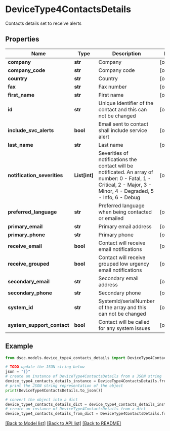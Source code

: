 # DeviceType4ContactsDetails

Contacts details set to receive alerts

## Properties

Name | Type | Description | Notes
------------ | ------------- | ------------- | -------------
**company** | **str** | Company | [optional] 
**company_code** | **str** | Company code | [optional] 
**country** | **str** | Country | [optional] 
**fax** | **str** | Fax number | [optional] 
**first_name** | **str** | First name | [optional] 
**id** | **str** | Unique Identifier of the contact and this can not be changed | [optional] 
**include_svc_alerts** | **bool** | Email sent to contact shall include service alert | [optional] 
**last_name** | **str** | Last name | [optional] 
**notification_severities** | **List[int]** | Severities of notifications the contact will be notificated. An array of number: 0 - Fatal, 1 - Critical, 2 - Major, 3 - Minor, 4 - Degraded, 5 - Info, 6 - Debug | [optional] 
**preferred_language** | **str** | Preferred language when being contacted or emailed | [optional] 
**primary_email** | **str** | Primary email address | [optional] 
**primary_phone** | **str** | Primary phone | [optional] 
**receive_email** | **bool** | Contact will receive email notifications | [optional] 
**receive_grouped** | **bool** | Contact will receive grouped low urgency email notifications | [optional] 
**secondary_email** | **str** | Secondary email address | [optional] 
**secondary_phone** | **str** | Secondary phone | [optional] 
**system_id** | **str** | SystemId/serialNumber of the array and this can not be changed | [optional] 
**system_support_contact** | **bool** | Contact will be called for any system issues | [optional] 

## Example

```python
from dscc.models.device_type4_contacts_details import DeviceType4ContactsDetails

# TODO update the JSON string below
json = "{}"
# create an instance of DeviceType4ContactsDetails from a JSON string
device_type4_contacts_details_instance = DeviceType4ContactsDetails.from_json(json)
# print the JSON string representation of the object
print(DeviceType4ContactsDetails.to_json())

# convert the object into a dict
device_type4_contacts_details_dict = device_type4_contacts_details_instance.to_dict()
# create an instance of DeviceType4ContactsDetails from a dict
device_type4_contacts_details_from_dict = DeviceType4ContactsDetails.from_dict(device_type4_contacts_details_dict)
```
[[Back to Model list]](../README.md#documentation-for-models) [[Back to API list]](../README.md#documentation-for-api-endpoints) [[Back to README]](../README.md)


